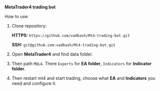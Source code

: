 **MetaTrader4 trading bot**

How to use:
 1. Clone repository:

       **HTTPS:** `https://github.com/vadbash/Mt4-trading-bot.git`

       **SSH:** `git@github.com:vadbash/Mt4-trading-bot.git`

 3. Open **MetaTrader4** and find data folder.
 
 4. Then path `MQL4`. There `Experts` for **EA folder**, `Indicators` for **Indicator folder**.
 
 5. Then restart mt4 and start trading, choose what **EA** and **Indicators** you need and configure it.
